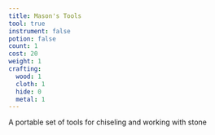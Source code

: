 ```yaml
---
title: Mason's Tools
tool: true
instrument: false
potion: false
count: 1
cost: 20
weight: 1
crafting:
  wood: 1
  cloth: 1
  hide: 0
  metal: 1
---
```


A portable set of tools for chiseling and working with stone
